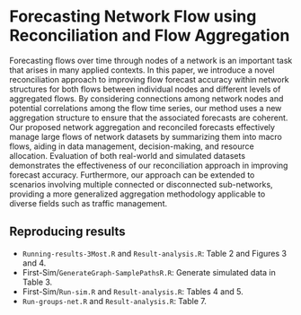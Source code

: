 # Forecasting Network Flow using Reconciliation and Flow Aggregation

Forecasting flows over time through nodes of a network is an important task that arises in many applied contexts. In this paper, we introduce a novel reconciliation approach to improving flow forecast accuracy within network structures for both flows between individual nodes and different levels of aggregated flows. By considering connections among network nodes and potential correlations among the flow time series, our method uses a new aggregation structure to ensure that the associated forecasts are coherent. Our proposed network aggregation and reconciled forecasts effectively manage large flows of network datasets by summarizing them into macro flows, aiding in data management, decision-making, and resource allocation. Evaluation of both real-world and simulated datasets demonstrates the effectiveness of our reconciliation approach in improving forecast accuracy. Furthermore, our approach can be extended to scenarios involving multiple connected or disconnected sub-networks, providing a more generalized aggregation methodology applicable to diverse fields such as traffic management.

## Reproducing results

- `Running-results-3Most.R` and `Result-analysis.R`: Table 2 and Figures 3 and 4.
- First-Sim/`GenerateGraph-SamplePathsR.R`: Generate simulated data in Table 3.
- First-Sim/`Run-sim.R` and `Result-analysis.R`: Tables 4 and 5.
- `Run-groups-net.R` and `Result-analysis.R`: Table 7.
